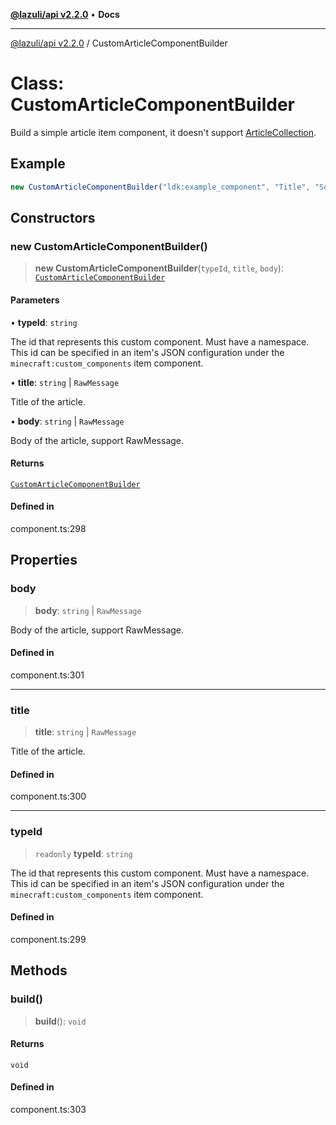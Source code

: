 [**@lazuli/api v2.2.0**](../README.md) • **Docs**

***

[@lazuli/api v2.2.0](../globals.md) / CustomArticleComponentBuilder

# Class: CustomArticleComponentBuilder

Build a simple article item component, it doesn't support [ArticleCollection](ArticleCollection.md).

## Example

```ts
new CustomArticleComponentBuilder("ldk:example_component", "Title", "Some text...").build();
```

## Constructors

### new CustomArticleComponentBuilder()

> **new CustomArticleComponentBuilder**(`typeId`, `title`, `body`): [`CustomArticleComponentBuilder`](CustomArticleComponentBuilder.md)

#### Parameters

• **typeId**: `string`

The id that represents this custom component. Must have a
namespace. This id can be specified in an item's JSON
configuration under the `minecraft:custom_components` item
component.

• **title**: `string` \| `RawMessage`

Title of the article.

• **body**: `string` \| `RawMessage`

Body of the article, support RawMessage.

#### Returns

[`CustomArticleComponentBuilder`](CustomArticleComponentBuilder.md)

#### Defined in

component.ts:298

## Properties

### body

> **body**: `string` \| `RawMessage`

Body of the article, support RawMessage.

#### Defined in

component.ts:301

***

### title

> **title**: `string` \| `RawMessage`

Title of the article.

#### Defined in

component.ts:300

***

### typeId

> `readonly` **typeId**: `string`

The id that represents this custom component. Must have a
namespace. This id can be specified in an item's JSON
configuration under the `minecraft:custom_components` item
component.

#### Defined in

component.ts:299

## Methods

### build()

> **build**(): `void`

#### Returns

`void`

#### Defined in

component.ts:303
